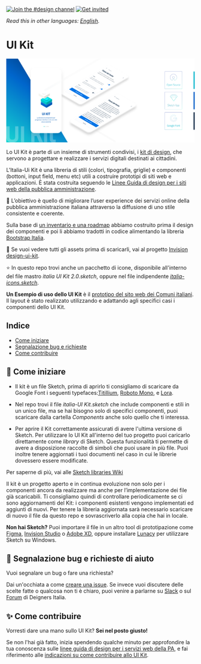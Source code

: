 [![Join the #design channel](https://img.shields.io/badge/Slack%20channel-%23design-blue.svg)](https://developersitalia.slack.com/messages/C7658JRJR/)
[![Get invited](https://slack.developers.italia.it/badge.svg)](https://slack.developers.italia.it/)

*Read this in other languages: [English](README.EN.md).*

# UI Kit

 <img src="INSTRUCTIONS/UI KIT IMG.png" width="800"> 
 
Lo UI Kit è parte di un insieme di strumenti condivisi, i [kit di design](https://designers.italia.it/kit/), che servono a progettare e realizzare i servizi digitali destinati ai cittadini. 

L'Italia-Ui Kit è una libreria di stili (colori, tipografia, griglie) e componenti (bottoni, input field, menu etc) utili a costruire prototipi di siti web e applicazioni. È stata costruita seguendo le [Linee Guida di design per i siti web della pubblica amministrazione](https://docs.italia.it/italia/designers-italia/design-linee-guida-docs/it/stabile/).  

:dart: L’obiettivo è quello di migliorare l’user experience dei servizi online della pubblica amministrazione italiana attraverso la diffusione di uno stile consistente e coerente.

Sulla base di [un inventario e una roadmap](https://docs.google.com/spreadsheets/d/183hI6EBJo3EeiEcQPGZIe3hNN7EerTU5Udk6SkrH2OU/edit#gid=0) abbiamo costruito prima il design dei componenti e poi li abbiamo tradotti in codice alimentando la libreria [Bootstrap Italia](https://italia.github.io/bootstrap-italia/).

:eyes: Se vuoi vedere tutti gli assets prima di scaricarli, vai al progetto [Invision design-ui-kit](https://invis.io/RJFGS2UC3HS).
  
:star: In questo repo trovi anche un pacchetto di icone, disponibile all'interno del file mastro *italia UI Kit 2.0.sketch*, oppure nel file indipendente [*italia-icons.sketch*](https://github.com/italia/design-ui-kit/blob/master/icons/italia-icons.sketch). 

**Un Esempio di uso dello UI Kit** è il [prototipo del sito web dei Comuni italiani](https://github.com/italia/design-comuni-prototipi). Il layout è stato realizzato utilizzando e adattando agli specifici casi i componenti dello UI Kit. 


## Indice

- [Come iniziare](#come-iniziare)
- [Segnalazione bug e richieste](#segnalazione-bug-e-richieste-di-aiuto)
- [Come contribuire](#come-contribuire)

 ## :blue_book: Come iniziare

* Il kit è un file Sketch, prima di aprirlo ti consigliamo di scaricare da Google Font i seguenti typefaces:[Titillium](https://fonts.google.com/specimen/Titillium+Web), [Roboto Mono](https://fonts.google.com/specimen/Roboto+Mono), e [Lora](https://fonts.google.com/specimen/Lora).
* Nel repo trovi il file *italia-UI Kit.sketch* che include componenti e stili in un unico file, ma se hai bisogno solo di specifici componenti, puoi scaricare dalla cartella *Components* anche solo quello che ti interessa. 

* Per aprire il Kit correttamente assicurati di avere l'ultima versione di Sketch.
Per utilizzare lo UI Kit all'interno del tuo progetto puoi caricarlo direttamente come *library* di Sketch. 
Questa funzionalità ti permette di avere a disposizione raccolte di simboli che puoi usare in più file. Puoi inoltre tenere aggiornati i tuoi documenti nel caso in cui le librerie dovessero essere modificate.

Per saperne di più, vai alle [Sketch libraries Wiki](https://github.com/italia/design-ui-kit/wiki/Sketch-Libraries) 

Il kit è un progetto aperto e in continua evoluzione non solo per i componenti ancora da realizzare ma anche per l’implementazione dei file già scaricabili. Ti consigliamo quindi di controllare periodicamente se ci sono aggiornamenti del Kit: i componenti esistenti vengono implementati ed aggiunti di nuovi. Per tenere la libreria aggiornata sarà necessario scaricare di nuovo il file da questo repo e sovrascriverlo alla copia che hai in locale.

**Non hai Sketch?** Puoi importare il file in un altro tool di prototipazione come [Figma](https://www.figma.com), [Invision Studio](https://www.invisionapp.com/studio) o [Adobe XD](https://www.adobe.com/uk/products/xd.html), oppure installare [Lunacy](https://icons8.it/lunacy) per utilizzare Sketch su Windows.   



## :wrench: Segnalazione bug e richieste di aiuto

Vuoi segnalare un bug o fare una richiesta?

Dai un'occhiata a come [creare una issue](https://github.com/italia/design-ui-kit/blob/master/CONTRIBUTING.md#creare-una-issue). Se invece vuoi discutere delle scelte fatte o qualcosa non ti è chiaro, puoi venire a parlarne su [Slack](https://designersitalia.slack.com/messages/C7658JRJR/) o sul [Forum](https://forum.italia.it/) di Deigners Italia.

## :sparkles: Come contribuire

Vorresti dare una mano sullo UI Kit? **Sei nel posto giusto!**
 
Se non l'hai già fatto, inizia spendendo qualche minuto per approfondire la tua conoscenza sulle
[linee guida di design per i servizi web della PA](https://design-italia.readthedocs.io/it/stable/index.html),
e fai riferimento alle [indicazioni su come contribuire allo UI Kit](CONTRIBUTING.md). 
